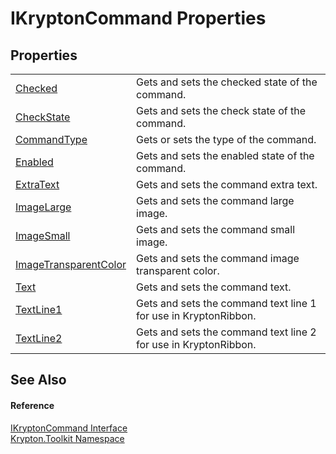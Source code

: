 # IKryptonCommand Properties




## Properties
<table>
<tr>
<td><a href="4858a69b-9710-9ccb-cf58-cf44d38423e2.md">Checked</a></td>
<td>Gets and sets the checked state of the command.</td></tr>
<tr>
<td><a href="d1b9850d-e605-c74f-d910-fd100df09ef7.md">CheckState</a></td>
<td>Gets and sets the check state of the command.</td></tr>
<tr>
<td><a href="934ca9bd-0d85-5c1d-f50a-6a8ee36134b4.md">CommandType</a></td>
<td>Gets or sets the type of the command.</td></tr>
<tr>
<td><a href="7ed3f4ad-9357-cbd8-cfa1-caba70850299.md">Enabled</a></td>
<td>Gets and sets the enabled state of the command.</td></tr>
<tr>
<td><a href="a0fef264-2e4d-cf10-c32f-d7d46b804f18.md">ExtraText</a></td>
<td>Gets and sets the command extra text.</td></tr>
<tr>
<td><a href="46556f17-0721-07b7-dc53-0f09ce99e902.md">ImageLarge</a></td>
<td>Gets and sets the command large image.</td></tr>
<tr>
<td><a href="90a0d777-db24-8ff8-8db3-6031800708ea.md">ImageSmall</a></td>
<td>Gets and sets the command small image.</td></tr>
<tr>
<td><a href="41950775-a8a7-53ac-76c1-bc3ef2223d1f.md">ImageTransparentColor</a></td>
<td>Gets and sets the command image transparent color.</td></tr>
<tr>
<td><a href="22c3c64f-da4f-84f0-be89-e7cb42a67503.md">Text</a></td>
<td>Gets and sets the command text.</td></tr>
<tr>
<td><a href="53354d2c-225c-8efb-6064-e0a1be42f41a.md">TextLine1</a></td>
<td>Gets and sets the command text line 1 for use in KryptonRibbon.</td></tr>
<tr>
<td><a href="7b46df13-6e6b-5e26-99a3-6f482f193e5d.md">TextLine2</a></td>
<td>Gets and sets the command text line 2 for use in KryptonRibbon.</td></tr>
</table>

## See Also


#### Reference
<a href="1088b20d-52f5-163c-6ebd-2922a8d2442d.md">IKryptonCommand Interface</a>  
<a href="79d2eac2-21f4-54ff-7552-b20c33c30600.md">Krypton.Toolkit Namespace</a>  
